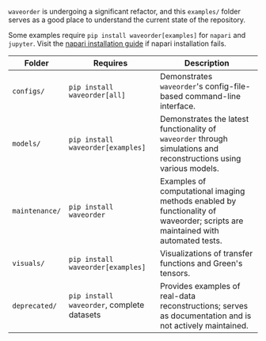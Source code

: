 `waveorder` is undergoing a significant refactor, and this `examples/` folder serves as a good place to understand the current state of the repository.

Some examples require `pip install waveorder[examples]` for `napari` and `jupyter`. Visit the [napari installation guide](https://napari.org/dev/tutorials/fundamentals/installation.html) if napari installation fails.

| Folder      | Requires                   | Description                                                                                           |
|------------------|----------------------------|-------------------------------------------------------------------------------------------------------|
| `configs/`       | `pip install waveorder[all]`           | Demonstrates `waveorder`'s config-file-based command-line interface. |
| `models/`        | `pip install waveorder[examples]`      | Demonstrates the latest functionality of `waveorder` through simulations and reconstructions using various models. |
| `maintenance/`   | `pip install waveorder`                | Examples of computational imaging methods enabled by functionality of waveorder; scripts are maintained with automated tests.               |
| `visuals/`       | `pip install waveorder[examples]`      | Visualizations of transfer functions and Green's tensors.                                    |
| `deprecated/` | `pip install waveorder`, complete datasets | Provides examples of real-data reconstructions; serves as documentation and is not actively maintained. |